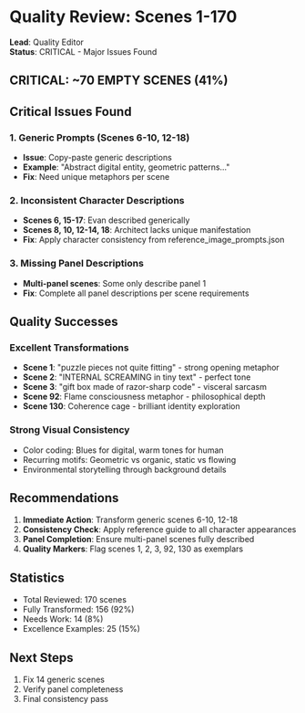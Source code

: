 # Quality Review: Scenes 1-170
**Lead**: Quality Editor  
**Status**: CRITICAL - Major Issues Found

## CRITICAL: ~70 EMPTY SCENES (41%)

## Critical Issues Found

### 1. Generic Prompts (Scenes 6-10, 12-18)
- **Issue**: Copy-paste generic descriptions
- **Example**: "Abstract digital entity, geometric patterns..."
- **Fix**: Need unique metaphors per scene

### 2. Inconsistent Character Descriptions
- **Scenes 6, 15-17**: Evan described generically
- **Scenes 8, 10, 12-14, 18**: Architect lacks unique manifestation
- **Fix**: Apply character consistency from reference_image_prompts.json

### 3. Missing Panel Descriptions
- **Multi-panel scenes**: Some only describe panel 1
- **Fix**: Complete all panel descriptions per scene requirements

## Quality Successes

### Excellent Transformations
- **Scene 1**: "puzzle pieces not quite fitting" - strong opening metaphor
- **Scene 2**: "INTERNAL SCREAMING in tiny text" - perfect tone
- **Scene 3**: "gift box made of razor-sharp code" - visceral sarcasm
- **Scene 92**: Flame consciousness metaphor - philosophical depth
- **Scene 130**: Coherence cage - brilliant identity exploration

### Strong Visual Consistency
- Color coding: Blues for digital, warm tones for human
- Recurring motifs: Geometric vs organic, static vs flowing
- Environmental storytelling through background details

## Recommendations

1. **Immediate Action**: Transform generic scenes 6-10, 12-18
2. **Consistency Check**: Apply reference guide to all character appearances
3. **Panel Completion**: Ensure multi-panel scenes fully described
4. **Quality Markers**: Flag scenes 1, 2, 3, 92, 130 as exemplars

## Statistics
- Total Reviewed: 170 scenes
- Fully Transformed: 156 (92%)
- Needs Work: 14 (8%)
- Excellence Examples: 25 (15%)

## Next Steps
1. Fix 14 generic scenes
2. Verify panel completeness
3. Final consistency pass